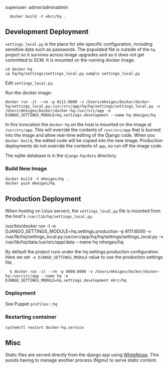 superuser: admin/adminadmin

      docker build -t ebrc/hq .

## Development Deployment

`settings_local.py` is the place for site-specific configuration, including sensitive data such as passwords. The populated file is outside of the `hq` project so it survives across image upgrades and so it does not get committed to SCM. It is mounted on the running docker image.

    cd docker-hq
    cp hq/hq/settings/settings_local.py.sample settings_local.py

Edit `settings_local.py`.

Run the docker image:

    docker run -it --rm -p 8111:8000 -v /Users/mheiges/Docker/docker-hq/settings_local.py:/usr/src/app/hq/hq/settings/settings_local.py -v /Users/mheiges/Docker/docker-hq:/usr/src/app -e DJANGO_SETTINGS_MODULE=hq.settings.development --name hq mheiges/hq 

In this invocation the `docker-hq` on the host is mounted on the image at `/usr/src/app`. This will override the contents of `/usr/src/app` that is burned into the image and allow real-time editing of the Django code. When you `docker build`, the edited code will be copied into the new image. Production deployments do not override the contents of `app`, so run off the image code.

The sqlite database is in the `django-hq/data` directory.

### Build New Image

    docker build -t mheiges/hq .
    docker push mheiges/hq

## Production Deployment

When hosting on Linux servers, the `settings_local.py` file is mounted from the host's `/var/lib/hq/settings_local.py`.


/usr/bin/docker run -t -e DJANGO_SETTINGS_MODULE=hq.settings.production -p 8111:8000 -v /var/lib/hq/settings_local.py:/usr/src/app/hq/hq/settings/settings_local.py -v /var/lib/hq/data:/usr/src/app/data --name hq mheiges/hq

By default the project runs under the hq.settings.production configuration. Here we set `-e DJANGO_SETTINGS_MODULE` value to use the production settings file.

      $ docker run -it --rm -p 8000:8000 -v /Users/mheiges/Docker/docker-hq:/usr/src/app --name hq -e DJANGO_SETTINGS_MODULE=hq.settings.development ebrc/hq

### Deployment

See Puppet `profiles::hq`

### Restarting container

    systemctl restart docker-hq.service 

## Misc

Static files are served directly from the django app using
[WhiteNoise](http://whitenoise.evans.io/). This avoids having to manage
another process (Nginx) to serve static content.